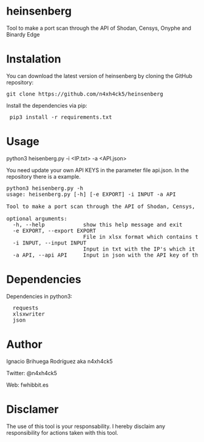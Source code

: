 # heinsenberg
Tool to make a port scan through the API of Shodan, Censys, Onyphe and Binardy Edge


# Instalation

You can download the latest version of heinsenberg by cloning the GitHub repository:

<pre>git clone https://github.com/n4xh4ck5/heinsenberg </pre>

Install the dependencies via pip:

  <pre> pip3 install -r requirements.txt </pre>
  
 # Usage
 
 python3 heisenberg.py -i <IP.txt> -a <API.json>
  
 You need update your own API KEYS in the parameter file api.json. In the repository there is a example.
 
<pre>
python3 heisenberg.py -h
usage: heisenberg.py [-h] [-e EXPORT] -i INPUT -a API

Tool to make a port scan through the API of Shodan, Censys, Onyphe and Binardy Edge

optional arguments:
  -h, --help            show this help message and exit
  -e EXPORT, --export EXPORT
                        File in xlsx format which contains the ports opened (y/n)
  -i INPUT, --input INPUT
                        Input in txt with the IP's which it wants to analyze
  -a API, --api API     Input in json with the API key of the services. Please, read the example file
</pre>
  
# Dependencies

Dependencies in python3:

<pre>
  requests
  xlsxwriter
  json
</pre>
  
# Author

Ignacio Brihuega Rodríguez aka n4xh4ck5

Twitter: @n4xh4ck5

Web: fwhibbit.es

# Disclamer

The use of this tool is your responsability. I hereby disclaim any responsibility for actions taken with this tool.

